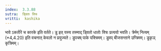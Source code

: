 ```yaml
---
index:  3.3.88
sutra:  ड्वितः क्त्रिः
vritti:  kashika 
---
```


भावे ऽकर्तरि च कारके इति वर्तते। डु इत् यस्य तस्माद् ड्वितो धातोः क्त्रिः प्रत्ययो भवति। त्रेर्मम् नित्यम् (*4,4.20) इति वचनात् केवलो न प्रयुज्यते। डुपचष् पाके पक्त्रिमम्। डुवप् बीजसन्ताने उप्त्रिमम्। डुकृञ् कृत्रिमम्।

